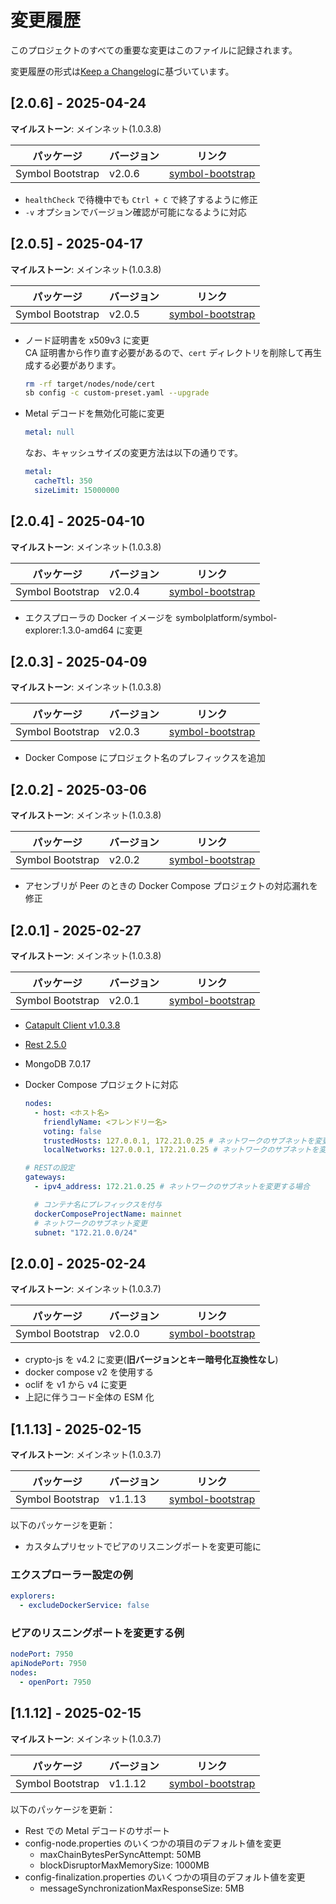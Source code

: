 # 変更履歴

このプロジェクトのすべての重要な変更はこのファイルに記録されます。

変更履歴の形式は[Keep a Changelog](https://keepachangelog.com/en/1.0.0/)に基づいています。

## [2.0.6] - 2025-04-24

**マイルストーン**: メインネット(1.0.3.8)

| パッケージ       | バージョン | リンク                                                            |
| ---------------- | ---------- | ----------------------------------------------------------------- |
| Symbol Bootstrap | v2.0.6     | [symbol-bootstrap](https://github.com/nemneshia/symbol-bootstrap) |

- `healthCheck` で待機中でも `Ctrl + C` で終了するように修正
- `-v` オプションでバージョン確認が可能になるように対応

## [2.0.5] - 2025-04-17

**マイルストーン**: メインネット(1.0.3.8)

| パッケージ       | バージョン | リンク                                                            |
| ---------------- | ---------- | ----------------------------------------------------------------- |
| Symbol Bootstrap | v2.0.5     | [symbol-bootstrap](https://github.com/nemneshia/symbol-bootstrap) |

- ノード証明書を x509v3 に変更  
  CA 証明書から作り直す必要があるので、`cert` ディレクトリを削除して再生成する必要があります。

  ```bash
  rm -rf target/nodes/node/cert
  sb config -c custom-preset.yaml --upgrade
  ```

- Metal デコードを無効化可能に変更

  ```yaml
  metal: null
  ```

  なお、キャッシュサイズの変更方法は以下の通りです。

  ```yaml
  metal:
    cacheTtl: 350
    sizeLimit: 15000000
  ```

## [2.0.4] - 2025-04-10

**マイルストーン**: メインネット(1.0.3.8)

| パッケージ       | バージョン | リンク                                                            |
| ---------------- | ---------- | ----------------------------------------------------------------- |
| Symbol Bootstrap | v2.0.4     | [symbol-bootstrap](https://github.com/nemneshia/symbol-bootstrap) |

- エクスプローラの Docker イメージを symbolplatform/symbol-explorer:1.3.0-amd64 に変更

## [2.0.3] - 2025-04-09

**マイルストーン**: メインネット(1.0.3.8)

| パッケージ       | バージョン | リンク                                                            |
| ---------------- | ---------- | ----------------------------------------------------------------- |
| Symbol Bootstrap | v2.0.3     | [symbol-bootstrap](https://github.com/nemneshia/symbol-bootstrap) |

- Docker Compose にプロジェクト名のプレフィックスを追加

## [2.0.2] - 2025-03-06

**マイルストーン**: メインネット(1.0.3.8)

| パッケージ       | バージョン | リンク                                                            |
| ---------------- | ---------- | ----------------------------------------------------------------- |
| Symbol Bootstrap | v2.0.2     | [symbol-bootstrap](https://github.com/nemneshia/symbol-bootstrap) |

- アセンブリが Peer のときの Docker Compose プロジェクトの対応漏れを修正

## [2.0.1] - 2025-02-27

**マイルストーン**: メインネット(1.0.3.8)

| パッケージ       | バージョン | リンク                                                            |
| ---------------- | ---------- | ----------------------------------------------------------------- |
| Symbol Bootstrap | v2.0.1     | [symbol-bootstrap](https://github.com/nemneshia/symbol-bootstrap) |

- [Catapult Client v1.0.3.8](https://github.com/symbol/symbol/releases/tag/client%2Fcatapult%2Fv1.0.3.8)
- [Rest 2.5.0](https://github.com/symbol/symbol/releases/tag/rest%2Fv2.5.0)
- MongoDB 7.0.17
- Docker Compose プロジェクトに対応

  ```yaml
  nodes:
    - host: <ホスト名>
      friendlyName: <フレンドリー名>
      voting: false
      trustedHosts: 127.0.0.1, 172.21.0.25 # ネットワークのサブネットを変更する場合(Apiノード用)
      localNetworks: 127.0.0.1, 172.21.0.25 # ネットワークのサブネットを変更する場合(Apiノード用)

  # RESTの設定
  gateways:
    - ipv4_address: 172.21.0.25 # ネットワークのサブネットを変更する場合

    # コンテナ名にプレフィックスを付与
    dockerComposeProjectName: mainnet
    # ネットワークのサブネット変更
    subnet: "172.21.0.0/24"
  ```

## [2.0.0] - 2025-02-24

**マイルストーン**: メインネット(1.0.3.7)

| パッケージ       | バージョン | リンク                                                            |
| ---------------- | ---------- | ----------------------------------------------------------------- |
| Symbol Bootstrap | v2.0.0     | [symbol-bootstrap](https://github.com/nemneshia/symbol-bootstrap) |

- crypto-js を v4.2 に変更(**旧バージョンとキー暗号化互換性なし**)
- docker compose v2 を使用する
- oclif を v1 から v4 に変更
- 上記に伴うコード全体の ESM 化

## [1.1.13] - 2025-02-15

**マイルストーン**: メインネット(1.0.3.7)

| パッケージ       | バージョン | リンク                                                            |
| ---------------- | ---------- | ----------------------------------------------------------------- |
| Symbol Bootstrap | v1.1.13    | [symbol-bootstrap](https://github.com/nemneshia/symbol-bootstrap) |

以下のパッケージを更新：

- カスタムプリセットでピアのリスニングポートを変更可能に

### エクスプローラー設定の例

```yaml
explorers:
  - excludeDockerService: false
```

### ピアのリスニングポートを変更する例

```yaml
nodePort: 7950
apiNodePort: 7950
nodes:
  - openPort: 7950
```

## [1.1.12] - 2025-02-15

**マイルストーン**: メインネット(1.0.3.7)

| パッケージ       | バージョン | リンク                                                            |
| ---------------- | ---------- | ----------------------------------------------------------------- |
| Symbol Bootstrap | v1.1.12    | [symbol-bootstrap](https://github.com/nemneshia/symbol-bootstrap) |

以下のパッケージを更新：

- Rest での Metal デコードのサポート
- config-node.properties のいくつかの項目のデフォルト値を変更
  - maxChainBytesPerSyncAttempt: 50MB
  - blockDisruptorMaxMemorySize: 1000MB
- config-finalization.properties のいくつかの項目のデフォルト値を変更
  - messageSynchronizationMaxResponseSize: 5MB
